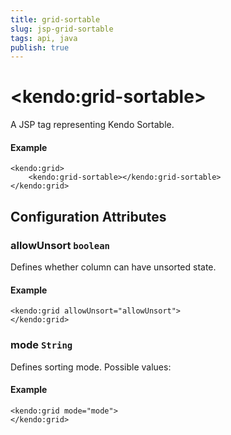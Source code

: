 ```yaml
---
title: grid-sortable
slug: jsp-grid-sortable
tags: api, java
publish: true
---
```


# \<kendo:grid-sortable\>
A JSP tag representing Kendo Sortable.

#### Example
    <kendo:grid>
        <kendo:grid-sortable></kendo:grid-sortable>
    </kendo:grid>


## Configuration Attributes


### allowUnsort `boolean`

Defines whether column can have unsorted state.

#### Example
    <kendo:grid allowUnsort="allowUnsort">
    </kendo:grid>



### mode `String`

Defines sorting mode. Possible values:

#### Example
    <kendo:grid mode="mode">
    </kendo:grid>


